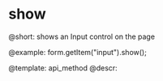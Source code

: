 show
=============

@short: shows an Input control on the page
 


@example:
form.getItem("input").show();


@template: api_method
@descr:


